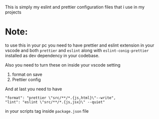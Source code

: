 This is simply my eslint and prettier configuration files that i use in my projects

# Note:

to use this in your pc you need to have prettier and eslint extension in your vscode and both `prettier` and `eslint` along with `eslint-conig-prettier` installed as dev dependency in your codebase.

Also you need to turn these on inside your vscode setting

1. format on save
2. Prettier config
   

And at last you need to have

```
"format": "prettier \"src/**/*.{js,html}\"--write",
"lint": "eslint \"src/**/*.{js,jsx}\" --quiet"

```

in your scripts tag inside `package.json` file
